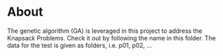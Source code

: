 # About
The genetic algorithm (GA) is leveraged in this project to address the Knapsack Problems.
Check it out by following the name in this folder. The data for the test is given as folders, i.e. p01, p02, ...
